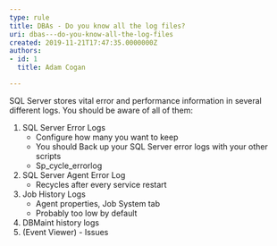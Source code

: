 ```yaml
---
type: rule
title: DBAs - Do you know all the log files?
uri: dbas---do-you-know-all-the-log-files
created: 2019-11-21T17:47:35.0000000Z
authors:
- id: 1
  title: Adam Cogan

---
```


​SQL Server stores vital error and performance information in several different logs. You should be aware of all of them:

1. SQL Server Error Logs
    - Configure how many you want to keep
    - You should Back up your SQL Server error logs with your other scripts
    - Sp\_cycle\_errorlog
2. SQL Server Agent Error Log
    - Recycles after every service restart
3. Job History Logs
    - Agent properties, Job System tab
    - Probably too low by default
4. DBMaint history logs
5. (Event Viewer) - Issues​
